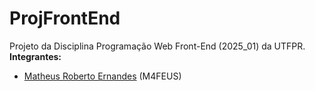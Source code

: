 # ProjFrontEnd

Projeto da Disciplina Programação Web Front-End (2025_01) da UTFPR.<br>
**Integrantes:**
- [Matheus Roberto Ernandes](https://github.com/M4FEUS/M4FEUS.github.io) (M4FEUS)
